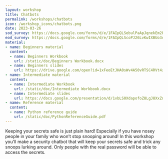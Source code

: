 ```yaml
---
layout: workshop
title: Chatbots
permalink: /workshops/chatbots
icon: /workshop_icons/chatbots.png
date: 2023-03-26
sod_survey: https://docs.google.com/forms/d/e/1FAIpQLSebulPaApJqnekEm2FXL1TOmRzlyxwIrZDgsugICSu6YTcOUA/viewform?vc=0&c=0&w=1&flr=0
eod_survey: https://docs.google.com/forms/d/e/1FAIpQLScoPJ26LvKwIXBUo3dwybCwQLb3qlGCczRhMp--VakGNLbAfw/viewform?vc=0&c=0&w=1&flr=0
material:
- name: Beginners material
  content:
  - name: Beginners Workbook
    url: /static/doc/Beginners Workbook.docx
  - name: Beginners slides
    url: https://drive.google.com/open?id=1xFeoEtJHA0sWv4A50vRTSC4RVt4z-EsP0FB2P--yMRI
- name: Intermediate material
  content:
  - name: Intermediate Workbook
    url: /static/doc/Intermediate Workbook.docx
  - name: Intermediate slides
    url: https://docs.google.com/presentation/d/1vbLS0XdapofoZ8LgJ8XxZnkrZ17xskd_sECqg9XKPFo/edit?usp=sharing
- name: Reference material
  content:
  - name: Python reference guide
    url: /static/doc/PythonReferenceGuide.pdf
---
```


Keeping your secrets safe is just plain hard! Especially if you have nosey people in your family who won’t stop snooping around!
In this workshop you'll make a security chatbot that will keep your secrets safe and trick any snoops lurking around. Only people with the real password will be able to access the secrets.
